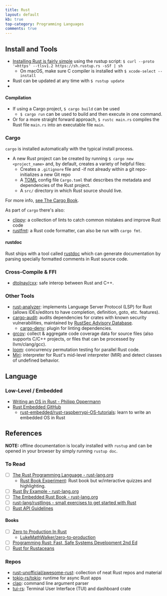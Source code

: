 ```yaml
---
title: Rust
layout: default
kb: true
top-category: Programming Languages
comments: true
---
```


## Install and Tools

- [Installing Rust is fairly simple](https://www.rust-lang.org/tools/install) using the rustup script: `$ curl --proto '=https' --tlsv1.2 https://sh.rustup.rs -sSf | sh`
  + On macOS, make sure C compiler is installed with `$ xcode-select --install`
- Rust can be updated at any time with `$ rustup update`
- 
#### Compilation

- If using a Cargo project, `$ cargo build` can be used
  + `$ cargo run` can be used to build and then execute in one command.
- Or for a more straight forward approach, `$ rustc main.rs` compiles the Rust file `main.rs` into an executable file `main`.

### Cargo

`cargo` is installed automatically with the typical install process.

- A new Rust project can be created by running `$ cargo new <project_name>` and, by default, creates a variety of helpful files:
  + Creates a `.gitignore` file and -if not already within a git repo- initializes a new Git repo
  + A [TOML](https://toml.io/) config file `Cargo.toml` that describes the metadata and dependencies of the Rust project.
  + A `src/` directory in which Rust source should live.

For more info, [see The Cargo Book](https://doc.rust-lang.org/cargo/index.html).

As part of `cargo` there's also:
- [clippy](https://doc.rust-lang.org/clippy/): a collection of lints to catch common mistakes and improve Rust code
- [rustfmt](https://rust-lang.github.io/rustfmt/?version=master&search=): a Rust code formatter, can also be run with `cargo fmt`.

#### rustdoc

Rust ships with a tool called [rustdoc](https://doc.rust-lang.org/rustdoc/what-is-rustdoc.html) which can generate documentation by parsing specially formatted comments in Rust source code.

### Cross-Compile & FFI

* [dtolnay/cxx](cxx.rs): safe interop between Rust and C++.

### Other Tools

* [rust-analyzer](https://rust-analyzer.github.io/): implements Language Server Protocol (LSP) for Rust (allows IDEs/editors to have completion, definition, goto, etc. features).
* [cargo-audit](https://github.com/RustSec/rustsec/tree/main/cargo-audit): audits dependencies for crates with known security vulnerabilities, maintained by [RustSec Advisory Database](https://rustsec.org/).
  * [cargo-deny](https://github.com/EmbarkStudios/cargo-deny): plugin for linting dependencies.
* [grcov](https://github.com/mozilla/grcov): collect & aggregate code coverage data for source files (also supports C/C++ projects, or files that can be processed by llvm/clang/gcc).
* [loom](https://github.com/tokio-rs/loom): concurrency permutation testing for parallel Rust code.
* [Miri](https://github.com/rust-lang/miri): interpreter for Rust's mid-level interpreter (MIR) and detect classes of undefined behavior.


## Language


### Low-Level / Embedded

* [Writing an OS in Rust - Philipp Oppermann](https://os.phil-opp.com/)
* [Rust Embedded GitHub](https://github.com/rust-embedded)
  + [rust-embedded/rust-raspberrypi-OS-tutorials](https://github.com/rust-embedded/rust-raspberrypi-OS-tutorials): learn to write an embedded OS in Rust


## References

**NOTE:** offline documentation is locally installed with `rustup` and can be opened in your browser by simply running `rustup doc`.

### To Read

* [ ] [The Rust Programming Language - rust-lang.org](https://doc.rust-lang.org/book/)
  * [Rust Book Experiment](https://rust-book.cs.brown.edu/): Rust book but w/interactive quizzes and highlighting.
* [ ] [Rust By Example - rust-lang.org](https://doc.rust-lang.org/stable/rust-by-example/) 
* [ ] [The Embedded Rust Book - rust-lang.org](https://doc.rust-lang.org/stable/embedded-book/) 
* [ ] [rust-lang/rustlings - small exercises to get started with Rust](https://github.com/rust-lang/rustlings) 
* [ ] [Rust API Guidelines](https://rust-lang.github.io/api-guidelines/)

#### Books

* [ ] [Zero to Production In Rust](https://www.zero2prod.com/)
  + [LukeMathWalker/zero-to-production](https://github.com/LukeMathWalker/zero-to-production)
* [ ] [Programming Rust: Fast, Safe Systems Development 2nd Ed](https://www.amazon.com/dp/1492052590/ref=nodl_)
* [ ] [Rust for Rustaceans](https://nostarch.com/rust-rustaceans)

### Repos

* [rust-unofficial/awesome-rust](https://github.com/rust-unofficial/awesome-rust): collection of neat Rust repos and material
* [tokio-rs/tokio](https://github.com/tokio-rs/tokio): runtime for async Rust apps
* [clap](https://github.com/clap-rs/clap): command line argument parser
* [tui-rs](https://github.com/fdehau/tui-rs): Terminal User Interface (TUI) and dashboard crate

